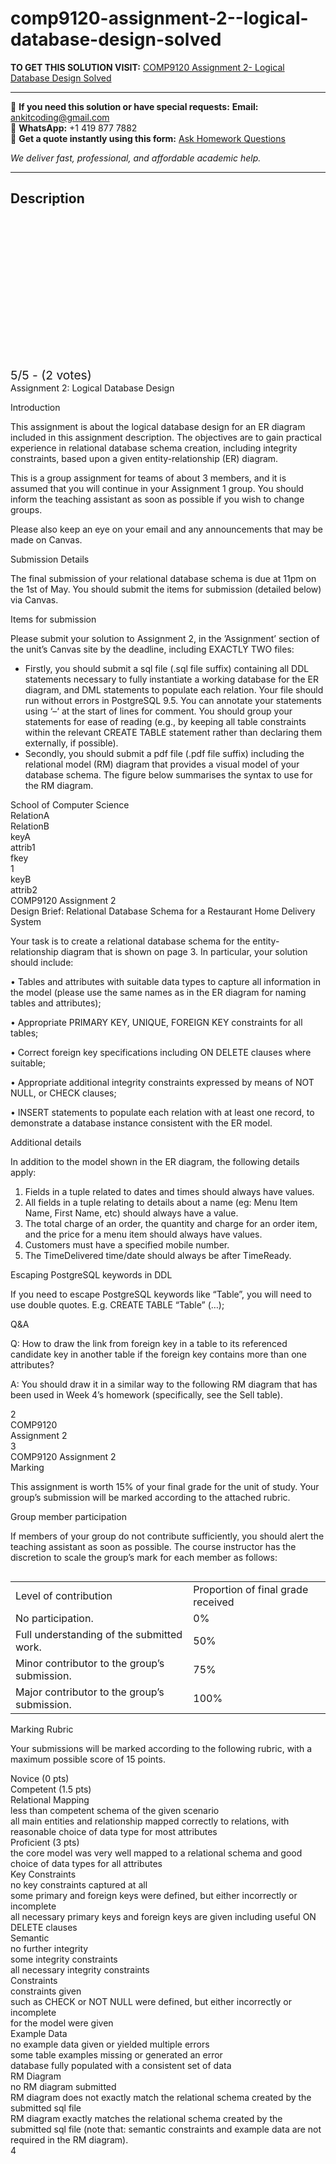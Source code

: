 # comp9120-assignment-2--logical-database-design-solved
**TO GET THIS SOLUTION VISIT:** [COMP9120 Assignment 2- Logical Database Design Solved](https://www.ankitcodinghub.com/product/comp9120-assignment-2-logical-database-design-solved/)


---

📩 **If you need this solution or have special requests:** **Email:** ankitcoding@gmail.com  
📱 **WhatsApp:** +1 419 877 7882  
📄 **Get a quote instantly using this form:** [Ask Homework Questions](https://www.ankitcodinghub.com/services/ask-homework-questions/)

*We deliver fast, professional, and affordable academic help.*

---

<h2>Description</h2>



<div class="kk-star-ratings kksr-auto kksr-align-center kksr-valign-top" data-payload="{&quot;align&quot;:&quot;center&quot;,&quot;id&quot;:&quot;100046&quot;,&quot;slug&quot;:&quot;default&quot;,&quot;valign&quot;:&quot;top&quot;,&quot;ignore&quot;:&quot;&quot;,&quot;reference&quot;:&quot;auto&quot;,&quot;class&quot;:&quot;&quot;,&quot;count&quot;:&quot;2&quot;,&quot;legendonly&quot;:&quot;&quot;,&quot;readonly&quot;:&quot;&quot;,&quot;score&quot;:&quot;5&quot;,&quot;starsonly&quot;:&quot;&quot;,&quot;best&quot;:&quot;5&quot;,&quot;gap&quot;:&quot;4&quot;,&quot;greet&quot;:&quot;Rate this product&quot;,&quot;legend&quot;:&quot;5\/5 - (2 votes)&quot;,&quot;size&quot;:&quot;24&quot;,&quot;title&quot;:&quot;COMP9120 Assignment 2- Logical Database Design Solved&quot;,&quot;width&quot;:&quot;138&quot;,&quot;_legend&quot;:&quot;{score}\/{best} - ({count} {votes})&quot;,&quot;font_factor&quot;:&quot;1.25&quot;}">

<div class="kksr-stars">

<div class="kksr-stars-inactive">
            <div class="kksr-star" data-star="1" style="padding-right: 4px">


<div class="kksr-icon" style="width: 24px; height: 24px;"></div>
        </div>
            <div class="kksr-star" data-star="2" style="padding-right: 4px">


<div class="kksr-icon" style="width: 24px; height: 24px;"></div>
        </div>
            <div class="kksr-star" data-star="3" style="padding-right: 4px">


<div class="kksr-icon" style="width: 24px; height: 24px;"></div>
        </div>
            <div class="kksr-star" data-star="4" style="padding-right: 4px">


<div class="kksr-icon" style="width: 24px; height: 24px;"></div>
        </div>
            <div class="kksr-star" data-star="5" style="padding-right: 4px">


<div class="kksr-icon" style="width: 24px; height: 24px;"></div>
        </div>
    </div>

<div class="kksr-stars-active" style="width: 138px;">
            <div class="kksr-star" style="padding-right: 4px">


<div class="kksr-icon" style="width: 24px; height: 24px;"></div>
        </div>
            <div class="kksr-star" style="padding-right: 4px">


<div class="kksr-icon" style="width: 24px; height: 24px;"></div>
        </div>
            <div class="kksr-star" style="padding-right: 4px">


<div class="kksr-icon" style="width: 24px; height: 24px;"></div>
        </div>
            <div class="kksr-star" style="padding-right: 4px">


<div class="kksr-icon" style="width: 24px; height: 24px;"></div>
        </div>
            <div class="kksr-star" style="padding-right: 4px">


<div class="kksr-icon" style="width: 24px; height: 24px;"></div>
        </div>
    </div>
</div>


<div class="kksr-legend" style="font-size: 19.2px;">
            5/5 - (2 votes)    </div>
    </div>
<div class="page" title="Page 1">
<div class="layoutArea">
<div class="column">
Assignment 2: Logical Database Design

Introduction

This assignment is about the logical database design for an ER diagram included in this assignment description. The objectives are to gain practical experience in relational database schema creation, including integrity constraints, based upon a given entity-relationship (ER) diagram.

This is a group assignment for teams of about 3 members, and it is assumed that you will continue in your Assignment 1 group. You should inform the teaching assistant as soon as possible if you wish to change groups.

Please also keep an eye on your email and any announcements that may be made on Canvas.

Submission Details

The final submission of your relational database schema is due at 11pm on the 1st of May. You should submit the items for submission (detailed below) via Canvas.

Items for submission

Please submit your solution to Assignment 2, in the ’Assignment’ section of the unit’s Canvas site by the deadline, including EXACTLY TWO files:

<ul>
<li>Firstly, you should submit a sql file (.sql file suffix) containing all DDL statements necessary to fully instantiate a working database for the ER diagram, and DML statements to populate each relation. Your file should run without errors in PostgreSQL 9.5. You can annotate your statements using ‘–‘ at the start of lines for comment. You should group your statements for ease of reading (e.g., by keeping all table constraints within the relevant CREATE TABLE statement rather than declaring them externally, if possible).</li>
<li>Secondly, you should submit a pdf file (.pdf file suffix) including the relational model (RM) diagram that provides a visual model of your database schema. The figure below summarises the syntax to use for the RM diagram.</li>
</ul>
</div>
</div>
<div class="layoutArea">
<div class="column">
School of Computer Science

</div>
</div>
<div class="layoutArea">
<div class="column">
RelationA

</div>
</div>
<div class="layoutArea">
<div class="column">
RelationB

</div>
</div>
<div class="layoutArea">
<div class="column">
keyA

</div>
</div>
<div class="layoutArea">
<div class="column">
attrib1

</div>
</div>
<div class="layoutArea">
<div class="column">
fkey

</div>
</div>
<div class="layoutArea">
<div class="column">
1

</div>
</div>
<div class="layoutArea">
<div class="column">
keyB

</div>
</div>
<div class="layoutArea">
<div class="column">
attrib2

</div>
</div>
</div>
<div class="page" title="Page 2">
<div class="layoutArea">
<div class="column">
COMP9120 Assignment 2

</div>
</div>
<div class="layoutArea">
<div class="column">
Design Brief: Relational Database Schema for a Restaurant Home Delivery System

Your task is to create a relational database schema for the entity-relationship diagram that is shown on page 3. In particular, your solution should include:

• Tables and attributes with suitable data types to capture all information in the model (please use the same names as in the ER diagram for naming tables and attributes);

• Appropriate PRIMARY KEY, UNIQUE, FOREIGN KEY constraints for all tables;

• Correct foreign key specifications including ON DELETE clauses where suitable;

• Appropriate additional integrity constraints expressed by means of NOT NULL, or CHECK clauses;

• INSERT statements to populate each relation with at least one record, to demonstrate a database instance consistent with the ER model.

Additional details

In addition to the model shown in the ER diagram, the following details apply:

<ol>
<li>Fields in a tuple related to dates and times should always have values.</li>
<li>All fields in a tuple relating to details about a name (eg: Menu Item Name, First Name, etc) should always have a value.</li>
<li>The total charge of an order, the quantity and charge for an order item, and the price for a menu item should always have values.</li>
<li>Customers must have a specified mobile number.</li>
<li>The TimeDelivered time/date should always be after TimeReady.</li>
</ol>
Escaping PostgreSQL keywords in DDL

If you need to escape PostgreSQL keywords like “Table”, you will need to use double quotes. E.g. CREATE TABLE “Table” (…);

Q&amp;A

Q: How to draw the link from foreign key in a table to its referenced candidate key in another table if the foreign key contains more than one attributes?

A: You should draw it in a similar way to the following RM diagram that has been used in Week 4’s homework (specifically, see the Sell table).

</div>
</div>
<div class="layoutArea">
<div class="column">
2

</div>
</div>
</div>
<div class="page" title="Page 3">
<div class="layoutArea">
<div class="column">
COMP9120

</div>
<div class="column">
Assignment 2

</div>
</div>
<div class="layoutArea">
<div class="column">
3

</div>
</div>
</div>
<div class="page" title="Page 4">
<div class="layoutArea">
<div class="column">
COMP9120 Assignment 2

</div>
</div>
<div class="layoutArea">
<div class="column">
Marking

This assignment is worth 15% of your final grade for the unit of study. Your group’s submission will be marked according to the attached rubric.

Group member participation

If members of your group do not contribute sufficiently, you should alert the teaching assistant as soon as possible. The course instructor has the discretion to scale the group’s mark for each member as follows:

</div>
</div>
<table>
<tbody>
<tr>
<td>
<div class="layoutArea">
<div class="column">
Level of contribution

</div>
</div>
</td>
<td>
<div class="layoutArea">
<div class="column">
Proportion of final grade received

</div>
</div>
</td>
</tr>
<tr>
<td>
<div class="layoutArea">
<div class="column">
No participation.

</div>
</div>
</td>
<td>
<div class="layoutArea">
<div class="column">
0%

</div>
</div>
</td>
</tr>
<tr>
<td>
<div class="layoutArea">
<div class="column">
Full understanding of the submitted work.

</div>
</div>
</td>
<td>
<div class="layoutArea">
<div class="column">
50%

</div>
</div>
</td>
</tr>
<tr>
<td>
<div class="layoutArea">
<div class="column">
Minor contributor to the group’s submission.

</div>
</div>
</td>
<td>
<div class="layoutArea">
<div class="column">
75%

</div>
</div>
</td>
</tr>
<tr>
<td>
<div class="layoutArea">
<div class="column">
Major contributor to the group’s submission.

</div>
</div>
</td>
<td>
<div class="layoutArea">
<div class="column">
100%

</div>
</div>
</td>
</tr>
</tbody>
</table>
<div class="layoutArea">
<div class="column">
Marking Rubric

Your submissions will be marked according to the following rubric, with a maximum possible score of 15 points.

</div>
</div>
<div class="section">
<div class="layoutArea">
<div class="column">
Novice (0 pts)

</div>
</div>
<div class="layoutArea">
<div class="column">
Competent (1.5 pts)

</div>
</div>
<div class="layoutArea">
<div class="column">
Relational Mapping

</div>
</div>
<div class="layoutArea">
<div class="column">
less than competent schema of the given scenario

</div>
</div>
<div class="layoutArea">
<div class="column">
all main entities and relationship mapped correctly to relations, with reasonable choice of data type for most attributes

</div>
</div>
<div class="layoutArea">
<div class="column">
Proficient (3 pts)

</div>
</div>
<div class="layoutArea">
<div class="column">
the core model was very well mapped to a relational schema and good choice of data types for all attributes

</div>
</div>
<div class="layoutArea">
<div class="column">
Key Constraints

</div>
</div>
<div class="layoutArea">
<div class="column">
no key constraints captured at all

</div>
</div>
<div class="layoutArea">
<div class="column">
some primary and foreign keys were defined, but either incorrectly or incomplete

</div>
</div>
<div class="layoutArea">
<div class="column">
all necessary primary keys and foreign keys are given including useful ON DELETE clauses

</div>
</div>
<div class="layoutArea">
<div class="column">
Semantic

</div>
</div>
<div class="layoutArea">
<div class="column">
no further integrity

</div>
</div>
<div class="layoutArea">
<div class="column">
some integrity constraints

</div>
</div>
<div class="layoutArea">
<div class="column">
all necessary integrity constraints

</div>
</div>
<div class="layoutArea">
<div class="column">
Constraints

</div>
</div>
<div class="layoutArea">
<div class="column">
constraints given

</div>
</div>
<div class="layoutArea">
<div class="column">
such as CHECK or NOT NULL were defined, but either incorrectly or incomplete

</div>
</div>
<div class="layoutArea">
<div class="column">
for the model were given

</div>
</div>
<div class="layoutArea">
<div class="column">
Example Data

</div>
</div>
<div class="layoutArea">
<div class="column">
no example data given or yielded multiple errors

</div>
</div>
<div class="layoutArea">
<div class="column">
some table examples missing or generated an error

</div>
</div>
<div class="layoutArea">
<div class="column">
database fully populated with a consistent set of data

</div>
</div>
<div class="layoutArea">
<div class="column">
RM Diagram

</div>
</div>
<div class="layoutArea">
<div class="column">
no RM diagram submitted

</div>
</div>
<div class="layoutArea">
<div class="column">
RM diagram does not exactly match the relational schema created by the submitted sql file

</div>
</div>
<div class="layoutArea">
<div class="column">
RM diagram exactly matches the relational schema created by the submitted sql file (note that: semantic constraints and example data are not required in the RM diagram).

</div>
</div>
</div>
<div class="layoutArea">
<div class="column">
4

</div>
</div>
</div>
